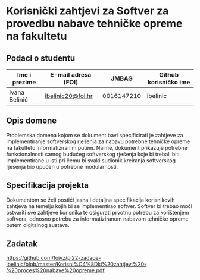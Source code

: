# Korisnički zahtjevi za Softver za provedbu nabave tehničke opreme na fakultetu

## Podaci o studentu

Ime i prezime | E-mail adresa (FOI) | JMBAG | Github korisničko ime
------------  | ------------------- | ----- | ---------------------
Ivana Belinić | ibelinic20@foi.hr | 0016147210 | ibelinic


## Opis domene
Problemska domena kojom se dokument bavi specificirati je zahtjeve za implementiranje softverskog rješenja za nabavu potrebne tehničke opreme na fakultetu informatiziranim putem. Naime, dokument prikazuje potrebne funkcionalnosti samog budućeg softverskog rješenja koje bi trebali biti implementirane u isti pri čemu bi svaki sudionik kreiranja softverskog rješenja bio upućen u potrebne modularnosti.

## Specifikacija projekta
Dokumentom se želi postići jasna i detaljna specifikacija korisnikovih zahtjeva na temelju kojih bi se implementirao softver. Softver bi trebao moći ostvariti sve zahtjeve korisnika te osigurati prvotnu potrebu za korištenjem softvera, odnosno potrebu za informatiziranom nabavom tehničke opreme putem digitalnog sustava.

## Zadatak
https://github.com/foivz/pi22-zadace-ibelinic/blob/master/Korisni%C4%8Dki%20zahtjevi%20-%20proces%20nabave%20opreme.pdf
